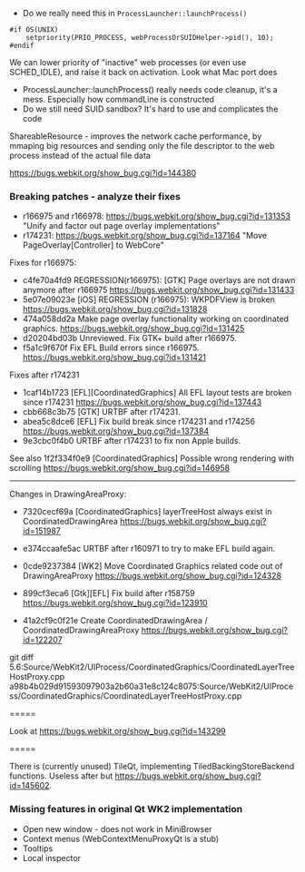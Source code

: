 * Do we really need this in `ProcessLauncher::launchProcess()`
```
#if OS(UNIX)
    setpriority(PRIO_PROCESS, webProcessOrSUIDHelper->pid(), 10);
#endif
```
We can lower priority of "inactive" web processes (or even use SCHED_IDLE), and raise it back on activation. Look what Mac port does

* ProcessLauncher::launchProcess() really needs code cleanup, it's a mess. Especially how commandLine is constructed
* Do we still need SUID sandbox? It's hard to use and complicates the code


ShareableResource - improves the network cache performance, by mmaping big resources and sending only the file descriptor to the web process instead of the actual file data

https://bugs.webkit.org/show_bug.cgi?id=144380


### Breaking patches - analyze their fixes
* r166975 and r166978: https://bugs.webkit.org/show_bug.cgi?id=131353 "Unify and factor out page overlay implementations"
* r174231: https://bugs.webkit.org/show_bug.cgi?id=137164 "Move PageOverlay[Controller] to WebCore"

Fixes for r166975:
* c4fe70a4fd9 REGRESSION(r166975): [GTK] Page overlays are not drawn anymore after r166975 https://bugs.webkit.org/show_bug.cgi?id=131433
* 5e07e09023e [iOS] REGRESSION (r166975): WKPDFView is broken https://bugs.webkit.org/show_bug.cgi?id=131828
* 474a058dd2a Make page overlay functionality working on coordinated graphics. https://bugs.webkit.org/show_bug.cgi?id=131425
* d20204bd03b Unreviewed. Fix GTK+ build after r166975.
* f5a1c9f670f Fix EFL Build errors since r166975. https://bugs.webkit.org/show_bug.cgi?id=131421

Fixes after r174231
* 1caf14b1723 [EFL][CoordinatedGraphics] All EFL layout tests are broken since r174231 https://bugs.webkit.org/show_bug.cgi?id=137443
* cbb668c3b75 [GTK] URTBF after r174231.
* abea5c8dce6 [EFL] Fix build break since r174231 and r174256 https://bugs.webkit.org/show_bug.cgi?id=137384
* 9e3cbc0f4b0 URTBF after r174231 to fix non Apple builds.

See also
1f2f334f0e9 [CoordinatedGraphics] Possible wrong rendering with scrolling https://bugs.webkit.org/show_bug.cgi?id=146958

-----
Changes in DrawingAreaProxy:
* 7320cecf69a [CoordinatedGraphics] layerTreeHost always exist in CoordinatedDrawingArea https://bugs.webkit.org/show_bug.cgi?id=151987
* e374ccaafe5ac URTBF after r160971 to try to make EFL build again.
* 0cde9237384 [WK2] Move Coordinated Graphics related code out of DrawingAreaProxy https://bugs.webkit.org/show_bug.cgi?id=124328 
* 899cf3eca6  [Gtk][EFL] Fix build after r158759 https://bugs.webkit.org/show_bug.cgi?id=123910

* 41a2cf9c0f21e    Create CoordinatedDrawingArea / CoordinatedDrawingAreaProxy   https://bugs.webkit.org/show_bug.cgi?id=122207

git diff 5.6:Source/WebKit2/UIProcess/CoordinatedGraphics/CoordinatedLayerTreeHostProxy.cpp a98b4b029d91593097903a2b60a31e8c124c8075:Source/WebKit2/UIProcess/CoordinatedGraphics/CoordinatedLayerTreeHostProxy.cpp

=====

Look at https://bugs.webkit.org/show_bug.cgi?id=143299


=====

There is (currently unused) TileQt, implementing TiledBackingStoreBackend functions. Useless after but https://bugs.webkit.org/show_bug.cgi?id=145602.

### Missing features in original Qt WK2 implementation

* Open new window - does not work in MiniBrowser
* Context menus (WebContextMenuProxyQt is a stub)
* Tooltips
* Local inspector
